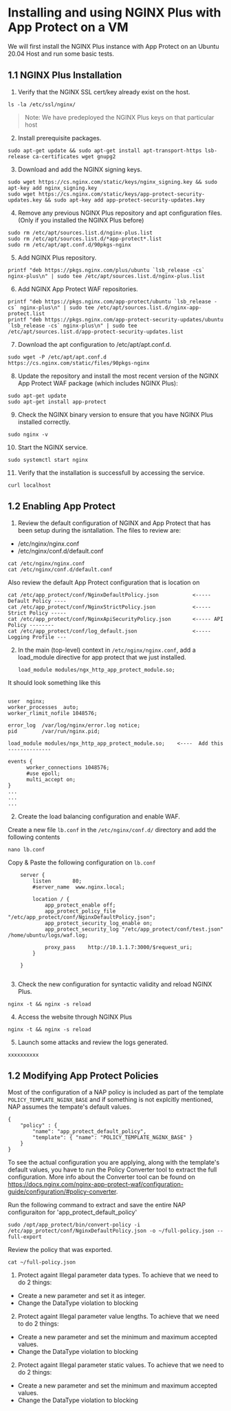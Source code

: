 # Installing and using NGINX Plus with App Protect on a VM
We will first install the NGINX Plus instance with App Protect on an Ubuntu 20.04 Host and run some basic tests.

## 1.1 NGINX Plus Installation

1. Verify that the NGINX SSL cert/key already exist on the host.
```
ls -la /etc/ssl/nginx/ 
```
> Note: We have predeployed the NGINX Plus keys on that particular host

2. Install prerequisite packages.
```
sudo apt-get update && sudo apt-get install apt-transport-https lsb-release ca-certificates wget gnupg2
```

3. Download and add the NGINX signing keys.
```
sudo wget https://cs.nginx.com/static/keys/nginx_signing.key && sudo apt-key add nginx_signing.key
sudo wget https://cs.nginx.com/static/keys/app-protect-security-updates.key && sudo apt-key add app-protect-security-updates.key
```

4. Remove any previous NGINX Plus repository and apt configuration files. (Only if you installed the NGINX Plus before)
```
sudo rm /etc/apt/sources.list.d/nginx-plus.list
sudo rm /etc/apt/sources.list.d/*app-protect*.list
sudo rm /etc/apt/apt.conf.d/90pkgs-nginx
```

5. Add NGINX Plus repository.
```
printf "deb https://pkgs.nginx.com/plus/ubuntu `lsb_release -cs` nginx-plus\n" | sudo tee /etc/apt/sources.list.d/nginx-plus.list
```

6. Add NGINX App Protect WAF repositories.
```
printf "deb https://pkgs.nginx.com/app-protect/ubuntu `lsb_release -cs` nginx-plus\n" | sudo tee /etc/apt/sources.list.d/nginx-app-protect.list
printf "deb https://pkgs.nginx.com/app-protect-security-updates/ubuntu `lsb_release -cs` nginx-plus\n" | sudo tee /etc/apt/sources.list.d/app-protect-security-updates.list
```

7. Download the apt configuration to /etc/apt/apt.conf.d.
```
sudo wget -P /etc/apt/apt.conf.d https://cs.nginx.com/static/files/90pkgs-nginx
```

8. Update the repository and install the most recent version of the NGINX App Protect WAF package (which includes NGINX Plus):
```
sudo apt-get update
sudo apt-get install app-protect
```

9. Check the NGINX binary version to ensure that you have NGINX Plus installed correctly.
```
sudo nginx -v
```

10. Start the NGINX service.
```
sudo systemctl start nginx
```


11. Verify that the installation is successfull by accessing the service. 
```
curl localhost
```


## 1.2 Enabling App Protect

1. Review the default configuration of NGINX and App Protect that has been setup during the isntallation. The files to review are:
- /etc/nginx/nginx.conf
- /etc/nginx/conf.d/default.conf

```
cat /etc/nginx/nginx.conf
cat /etc/nginx/conf.d/default.conf
```

Also review the default App Protect configuration that is location on 
```
cat /etc/app_protect/conf/NginxDefaultPolicy.json           <----- Default Policy ----
cat /etc/app_protect/conf/NginxStrictPolicy.json            <----- Strict Policy -----
cat /etc/app_protect/conf/NginxApiSecurityPolicy.json       <----- API Policy --------
cat /etc/app_protect/conf/log_default.json                  <----- Logging Profile ---
```

2. In the main (top-level) context in `/etc/nginx/nginx.conf`, add a load_module directive for app protect that we just installed.
   ```
   load_module modules/ngx_http_app_protect_module.so;
   ```

It should look something like this

   ```

   user  nginx;
   worker_processes  auto;
   worker_rlimit_nofile 1048576;

   error_log  /var/log/nginx/error.log notice;
   pid        /var/run/nginx.pid;

   load_module modules/ngx_http_app_protect_module.so;    <----  Add this --------------

   events {
         worker_connections 1048576;
         #use epoll;
         multi_accept on;
   }
   ...
   ...
   ...
   ```

2. Create the load balancing configuration and enable WAF. 

Create a new file `lb.conf` in the `/etc/nginx/conf.d/` directory and add the following contents

```
nano lb.conf
```

Copy & Paste the following configuration on `lb.conf`
```
    server {
        listen       80;
        #server_name  www.nginx.local;

        location / {
            app_protect_enable off;
            app_protect_policy_file "/etc/app_protect/conf/NginxDefaultPolicy.json";
            app_protect_security_log_enable on; 
            app_protect_security_log "/etc/app_protect/conf/test.json" /home/ubuntu/logs/waf.log;

            proxy_pass    http://10.1.1.7:3000/$request_uri;
        }

    }


```


3. Check the new configuration for syntactic validity and reload NGINX Plus.

```
nginx -t && nginx -s reload

```


4. Access the website through NGINX Plus

```
nginx -t && nginx -s reload

```


5. Launch some attacks and review the logs generated. 

```
xxxxxxxxxx
```



## 1.2 Modifying App Protect Policies
Most of the configuration of a NAP policy is included as part of the template `POLICY_TEMPLATE_NGINX_BASE` and if something is not explcitly mentioned, NAP assumes the tempate's default values.

```
{
    "policy" : {
        "name": "app_protect_default_policy",
        "template": { "name": "POLICY_TEMPLATE_NGINX_BASE" }
    }
}
```

To see the actual configuration you are applying, along with the template's default values, you have to run the Policy Converter tool to extract the full configuration. More info about the Converter tool can be found on https://docs.nginx.com/nginx-app-protect-waf/configuration-guide/configuration/#policy-converter.

Run the following command to extract and save the entire NAP configuraiton for 'app_protect_default_policy'
```
sudo /opt/app_protect/bin/convert-policy -i /etc/app_protect/conf/NginxDefaultPolicy.json -o ~/full-policy.json --full-export
```

Review the policy that was exported.
```
cat ~/full-policy.json
```


1. Protect againt Illegal parameter data types.
To achieve that we need to do 2 things:
- Create a new parameter and set it as integer.
- Change the DataType violation to blocking


2. Protect againt Illegal parameter value lengths.
To achieve that we need to do 2 things:
- Create a new parameter and set the minimum and maximum accepted values.
- Change the DataType violation to blocking


2. Protect againt Illegal parameter static values.
To achieve that we need to do 2 things:
- Create a new parameter and set the minimum and maximum accepted values.
- Change the DataType violation to blocking

